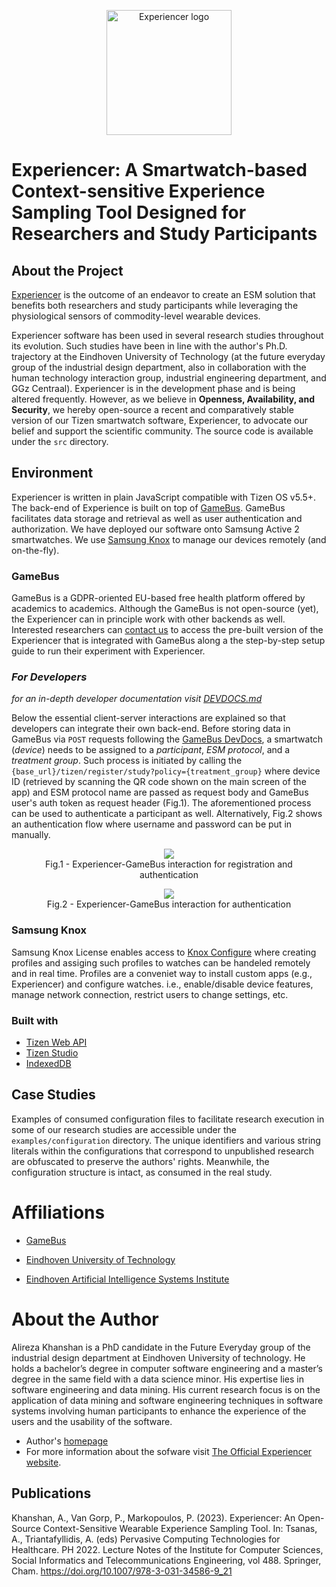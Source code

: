 <p align="center">
  <img alt="Experiencer logo" height="200" src="https://experiencer.eu/wp-content/uploads/2022/08/cropped-fit-Experiencer-logos_transparent.png">
</p>

# Experiencer: A Smartwatch-based Context-sensitive Experience Sampling Tool Designed for Researchers and Study Participants

## About the Project

[Experiencer](https://experiencer.eu/) is the outcome of an endeavor to create an ESM solution that benefits both researchers and study participants while leveraging the physiological sensors of commodity-level wearable devices.

Experiencer software has been used in several research studies throughout its evolution. Such studies have been in line with the author's Ph.D. trajectory at the Eindhoven University of Technology (at the future everyday group of the industrial design department, also in collaboration with the human technology interaction group, industrial engineering department, and GGz Centraal). Experiencer is in the development phase and is being altered frequently. However, as we believe in **Openness, Availability, and Security**, we hereby open-source a recent and comparatively stable version of our Tizen smartwatch software, Experiencer, to advocate our belief and support the scientific community. The source code is available under the `src` directory.

## Environment

Experiencer is written in plain JavaScript compatible with Tizen OS v5.5+. The back-end of Experience is built on top of [GameBus](https://devdocs.gamebus.eu/). GameBus facilitates data storage and retrieval as well as user authentication and authorization. We have deployed our software onto Samsung Active 2 smartwatches. We use [Samsung Knox](https://www.samsungknox.com/en) to manage our devices remotely (and on-the-fly).

### GameBus

GameBus is a GDPR-oriented EU-based free health platform offered by academics to academics. Although the GameBus is not open-source (yet), the Experiencer can in principle work with other backends as well. Interested researchers can [contact us](https://experiencer.eu/contact-us/) to access the pre-built version of the Experiencer that is integrated with GameBus along a the step-by-step setup guide to run their experiment with Experiencer.

### _For Developers_

_for an in-depth developer documentation visit [DEVDOCS.md](/DEVDOCS.md)_

Below the essential client-server interactions are explained so that developers can integrate their own back-end. Before storing data in GameBus via `POST` requests following the [GameBus DevDocs](https://devdocs.gamebus.eu/), a smartwatch (_device_) needs to be assigned to a _participant_, _ESM protocol_, and a _treatment group_. Such process is initiated by calling the `{base_url}/tizen/register/study?policy={treatment_group}` where device ID (retrieved by scanning the QR code shown on the main screen of the app) and ESM protocol name are passed as request body and GameBus user's auth token as request header (Fig.1). The aforementioned process can be used to authenticate a participant as well. Alternatively, Fig.2 shows an authentication flow where username and password can be put in manually.

<figure align="center">
  <img src="https://experiencer.eu/wp-content/uploads/2022/09/activity-diagrams-1.png">
  <figcaption>Fig.1 - Experiencer-GameBus interaction for registration and authentication</figcaption>
</figure>
<figure align="center">
  <img src="https://experiencer.eu/wp-content/uploads/2022/09/activity-diagrams-2.png">
  <figcaption>Fig.2 - Experiencer-GameBus interaction for authentication</figcaption>
</figure>

### Samsung Knox

Samsung Knox License enables access to [Knox Configure](https://www.samsungknox.com/en/solutions/it-solutions/knox-configure) where creating profiles and assiging such profiles to watches can be handeled remotely and in real time. Profiles are a conveniet way to install custom apps (e.g., Experiencer) and configure watches. i.e., enable/disable device features, manage network connection, restrict users to change settings, etc.

### Built with

- [Tizen Web API](https://docs.tizen.org/application/web/api/)
- [Tizen Studio](https://developer.tizen.org/development/tizen-studio/download)
- [IndexedDB](https://developer.mozilla.org/en-US/docs/Web/API/IndexedDB_API)

## Case Studies

Examples of consumed configuration files to facilitate research execution in some of our research studies are accessible under the `examples/configuration` directory.
The unique identifiers and various string literals within the configurations that correspond to unpublished research are obfuscated to preserve the authors' rights. Meanwhile, the configuration structure is intact, as consumed in the real study.

# Affiliations

- [GameBus](http://blog.gamebus.eu/)

- [Eindhoven University of Technology](https://www.tue.nl/en/)

- [Eindhoven Artificial Intelligence Systems Institute](https://www.tue.nl/en/research/institutes/eindhoven-artificial-intelligence-systems-institute/)

# About the Author

Alireza Khanshan is a PhD candidate in the Future Everyday group of the industrial design department at Eindhoven University of technology. He holds a bachelor’s degree in computer software engineering and a master’s degree in the same field with a data science minor. His expertise lies in software engineering and data mining. His current research focus is on the application of data mining and software engineering techniques in software systems involving human participants to enhance the experience of the users and the usability of the software.

- Author's [homepage](https://khanshan.com/)
- For more information about the sofware visit [The Official Experiencer website](https://experiencer.eu/).

## Publications

Khanshan, A., Van Gorp, P., Markopoulos, P. (2023). Experiencer: An Open-Source Context-Sensitive Wearable Experience Sampling Tool. In: Tsanas, A., Triantafyllidis, A. (eds) Pervasive Computing Technologies for Healthcare. PH 2022. Lecture Notes of the Institute for Computer Sciences, Social Informatics and Telecommunications Engineering, vol 488. Springer, Cham. https://doi.org/10.1007/978-3-031-34586-9_21

